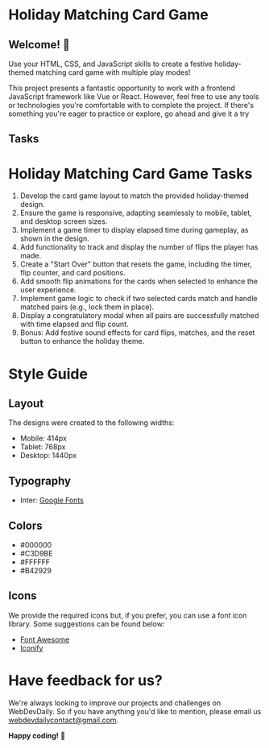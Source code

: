 # Holiday Matching Card Game

## Welcome! 👋

Use your HTML, CSS, and JavaScript skills to create a festive holiday-themed matching card game with multiple play modes!

This project presents a fantastic opportunity to work with a frontend JavaScript framework like Vue or React. However, feel free to use any tools or technologies you're comfortable with to complete the project. If there's something you're eager to practice or explore, go ahead and give it a try

## Tasks

# Holiday Matching Card Game Tasks

1. Develop the card game layout to match the provided holiday-themed design.
2. Ensure the game is responsive, adapting seamlessly to mobile, tablet, and desktop screen sizes.
3. Implement a game timer to display elapsed time during gameplay, as shown in the design.
4. Add functionality to track and display the number of flips the player has made.
5. Create a "Start Over" button that resets the game, including the timer, flip counter, and card positions.
6. Add smooth flip animations for the cards when selected to enhance the user experience.
7. Implement game logic to check if two selected cards match and handle matched pairs (e.g., lock them in place).
8. Display a congratulatory modal when all pairs are successfully matched with time elapsed and flip count.
9. Bonus: Add festive sound effects for card flips, matches, and the reset button to enhance the holiday theme.

# Style Guide

## Layout

The designs were created to the following widths:

- Mobile: 414px
- Tablet: 768px
- Desktop: 1440px

## Typography

- Inter: [Google Fonts](https://fonts.google.com/specimen/Inter)

## Colors

- #000000
- #C3D9BE
- #FFFFFF
- #B42929

## Icons

We provide the required icons but, if you prefer, you can use a font icon library. Some suggestions can be found below:

- [Font Awesome](https://fontawesome.com)
- [Iconify](https://iconify.design/)

# Have feedback for us?

We're always looking to improve our projects and challenges on WebDevDaily. So if you have anything you'd like to mention, please email us webdevdailycontact@gmail.com.

**Happy coding!** 🚀
